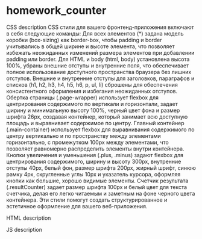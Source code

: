 # homework_counter

CSS description 
CSS стили для вашего фронтенд-приложения включают в себя следующие команды: Для всех элементов (*) задана модель коробки (box-sizing) как border-box, чтобы padding и border учитывались в общей ширине и высоте элемента, что позволяет избежать неожиданных изменений размера элементов при добавлении padding или border. Для HTML и body (html, body) установлена высота 100%, убраны внешние отступы и внутренние поля, что обеспечивает полное использование доступного пространства браузера без лишних отступов. Внешние и внутренние отступы для заголовков, параграфов и списков (h1, h2, h3, h4, h5, h6, p, ul, li) сброшены для обеспечения консистентного оформления и избегания неожиданных отступов. Обертка страницы (.page-wrapper) использует flexbox для центрирования содержимого по вертикали и горизонтали, задает ширину и минимальную высоту 100%, черный цвет фона и размер шрифта 26px, создавая контейнер, который занимает всю доступную площадь и выравнивает содержимое по центру. Главный контейнер (.main-container) использует flexbox для выравнивания содержимого по центру вертикально и по пространству между элементами горизонтально, с промежутком 100px между элементами, что позволяет равномерно распределить элементы внутри контейнера. Кнопки увеличения и уменьшения (.plus, .minus) задают flexbox для центрирования содержимого, ширину и высоту 300px, внутренние отступы 40px, белый фон, размер шрифта 200px, жирный шрифт, синюю рамку 4px, скругленные углы 10px и указатель курсора, оформляя кнопки как большие, хорошо видимые элементы. Счетчик результата (.resultCounter) задает размер шрифта 100px и белый цвет для текста счетчика, делая его легко читаемым и заметным на фоне черного цвета контейнера. Эти стили помогут создать структурированное и эстетичное оформление для вашего веб-приложения.

HTML description 

JS description 

